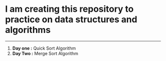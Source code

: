 <h1>I am creating this repository to practice on data structures and algorithms</h1>
<hr />
<ol>
  <li><b>Day one :</b>  Quick Sort Algorithm</li> 
  <li><b>Day Two :</b>  Merge Sort Algorithm</li>
</ol>
